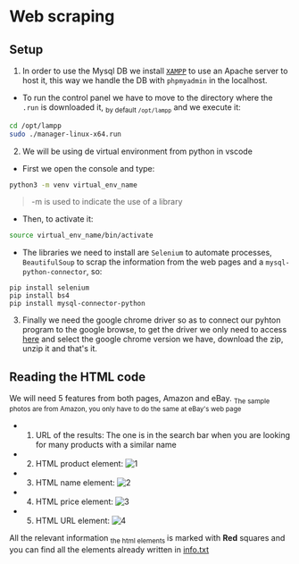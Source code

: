 # Web scraping

## Setup
1. In order to use the Mysql DB we install [`XAMPP`](https://www.apachefriends.org/es/index.html) to use an Apache server to host it, this way we handle the DB with ``phpmyadmin`` in the localhost.
- To run the control panel we have to move to the directory where the ``.run`` is downloaded it, <sub>by default `/opt/lampp`</sub> and we execute it:
```bash
cd /opt/lampp
sudo ./manager-linux-x64.run
```

2. We will be using de virtual environment from python in vscode
- First we open the console and type:
```bash
python3 -m venv virtual_env_name
```
> -m is used to indicate the use of a library
- Then, to activate it:
```bash
source virtual_env_name/bin/activate
```
- The libraries we need to install are `Selenium` to automate processes, `BeautifulSoup` to scrap the information from the web pages and a ``mysql-python-connector``, so:
```shell
pip install selenium
pip install bs4
pip install mysql-connector-python
```
3. Finally we need the google chrome driver so as to connect our pyhton program to the google browse, to get the driver we only need to access [here](https://sites.google.com/chromium.org/driver/downloads) and select the google chrome version we have, download the zip, unzip it and that's it.

## Reading the HTML code
We will need 5 features from both pages, Amazon and eBay. <sub> The sample photos are from Amazon, you only have to do the same at eBay's web page </sub>
- 1. URL of the results: The one is in the search bar when you are looking for many products with a similar name
- 2. HTML product element:
 ![1](https://github.com/RogerCL24/Web-Scraping/assets/90930371/9be528f9-3500-48d4-acc6-2470aa9968f6)
 
- 3. HTML name element:
 ![2](https://github.com/RogerCL24/Web-Scraping/assets/90930371/ab2bc512-556d-4529-97bc-1636a835910a)
   
- 4. HTML price element:
 ![3](https://github.com/RogerCL24/Web-Scraping/assets/90930371/ae46b69d-8b52-4aa3-8514-1ff216de5dcd)

- 5. HTML URL element:
![4](https://github.com/RogerCL24/Web-Scraping/assets/90930371/3eda05f2-50d2-4a5c-b67a-8bacbdef1ab3)

All the relevant information <sub> the html elements </sub> is marked with **Red** squares and you can find all the elements already written in [info.txt](info.txt)

